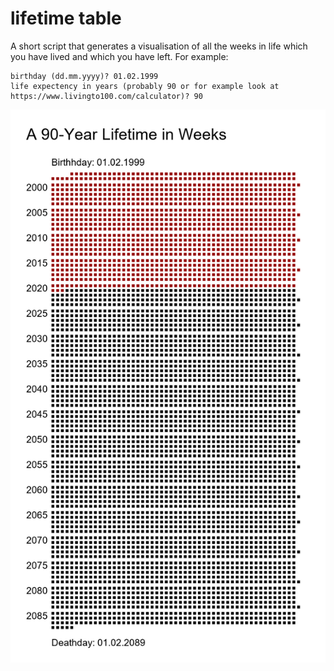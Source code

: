 # lifetime table

A short script that generates a visualisation of all the weeks in life which you have lived and which you have left.
For example:

    birthday (dd.mm.yyyy)? 01.02.1999
    life expectency in years (probably 90 or for example look at https://www.livingto100.com/calculator)? 90

<img src="https://github.com/BjoernLuig/lifetime-table/blob/master/lifetime.png" width=600>

